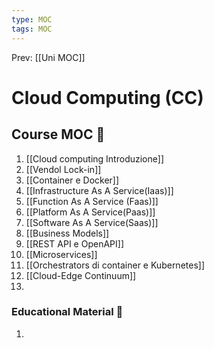 ```yaml
---
type: MOC 
tags: MOC
---
```


Prev: [[Uni MOC]]

# Cloud Computing (CC)

## Course MOC  📒
1. [[Cloud computing Introduzione]]
2. [[Vendol Lock-in]]
3. [[Container e Docker]]
4. [[Infrastructure As A Service(Iaas)]]
5. [[Function As A Service (Faas)]]
6. [[Platform As A Service(Paas)]]
7. [[Software As A Service(Saas)]]
8. [[Business Models]]
9. [[REST API e OpenAPI]]
10. [[Microservices]]
11. [[Orchestrators di container e Kubernetes]]
12. [[Cloud-Edge Continuum]]
13. 



### Educational Material 🧱
1. 
